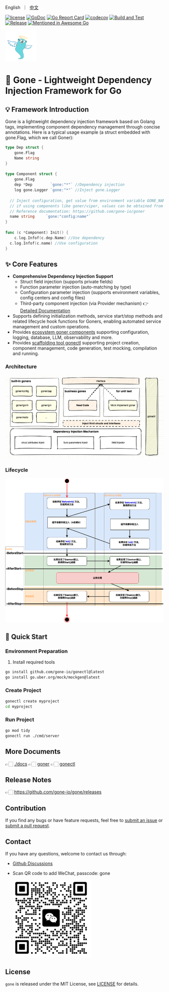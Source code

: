 <p>
   English&nbsp ｜&nbsp <a href="README_CN.md">中文</a>
</p>

[![license](https://img.shields.io/badge/license-MIT-blue)](LICENSE)
[![GoDoc](https://pkg.go.dev/badge/github.com/gone-io/gone.jsonvalue?utm_source=godoc)](https://pkg.go.dev/github.com/gone-io/gone/v2)
[![Go Report Card](https://goreportcard.com/badge/github.com/gone-io/gone)](https://goreportcard.com/report/github.com/gone-io/gone)
[![codecov](https://codecov.io/gh/gone-io/gone/graph/badge.svg?token=H3CROTTDZ1)](https://codecov.io/gh/gone-io/gone)
[![Build and Test](https://github.com/gone-io/gone/actions/workflows/go.yml/badge.svg)](https://github.com/gone-io/gone/actions/workflows/go.yml)
[![Release](https://img.shields.io/github/release/gone-io/gone.svg?style=flat-square)](https://github.com/gone-io/gone/releases)
[![Mentioned in Awesome Go](https://awesome.re/mentioned-badge.svg)](https://github.com/avelino/awesome-go)

<img src="docs/assert/logo.png" width = "100" alt="logo" />


# 🚀 Gone - Lightweight Dependency Injection Framework for Go

## 💡 Framework Introduction

Gone is a lightweight dependency injection framework based on Golang tags, implementing component dependency management through concise annotations. Here is a typical usage example (a struct embedded with gone.Flag, which we call Goner):

```go
type Dep struct {
	gone.Flag
	Name string
}

type Component struct {
	gone.Flag
	dep *Dep        `gone:"*"` //Dependency injection
	log gone.Logger `gone:"*"` //Inject gone.Logger

  // Inject configuration, get value from environment variable GONE_NAME; 
  // if using components like goner/viper, values can be obtained from config files or config centers.
  // Reference documentation: https://github.com/gone-io/goner
  name string     `gone:"config:name"`
}

func (c *Component) Init() {
	c.log.Infof(c.dep.Name) //Use dependency
  c.log.Infof(c.name) //Use configuration
}
```

## ✨ Core Features

- **Comprehensive Dependency Injection Support**
  - Struct field injection (supports private fields)
  - Function parameter injection (auto-matching by type)
  - Configuration parameter injection (supports environment variables, config centers and config files)
  - Third-party component injection (via Provider mechanism)
  👉 [Detailed Documentation](docs/inject.md)
- Supports defining initialization methods, service start/stop methods and related lifecycle hook functions for Goners, enabling automated service management and custom operations.
- Provides [ecosystem goner components](https://github.com/gone-io/goner) supporting configuration, logging, database, LLM, observability and more.
- Provides [scaffolding tool gonectl](https://github.com/gone-io/gonectl) supporting project creation, component management, code generation, test mocking, compilation and running.

### Architecture
<img src="docs/assert/architecture.png" width = "600" alt="architecture"/>

### Lifecycle
<img src="docs/assert/flow.png" width = "600" alt="flow"/>

## 🏁 Quick Start

### Environment Preparation
1. Install required tools
```bash
go install github.com/gone-io/gonectl@latest
go install go.uber.org/mock/mockgen@latest
```

### Create Project
```bash
gonectl create myproject
cd myproject
```

### Run Project
```bash
go mod tidy
gonectl run ./cmd/server
```

## More Documents

👉🏻 [./docs](./docs)
👉🏻 [goner](https://github.com/gone-io/goner)
👉🏻 [gonectl](https://github.com/gone-io/gonectl)

## Release Notes

👉🏻 https://github.com/gone-io/gone/releases


## Contribution

If you find any bugs or have feature requests, feel free to [submit an issue](https://github.com/gone-io/gone/issues/new)
or [submit a pull request](https://github.com/gone-io/gone/pulls).

## Contact

If you have any questions, welcome to contact us through:

- [Github Discussions](https://github.com/gone-io/gone/discussions)
- Scan QR code to add WeChat, passcode: gone

  <img src="docs/assert/qr_dapeng.png" width = "250" alt="dapeng wx qr code"/>

## License

`gone` is released under the MIT License, see [LICENSE](./LICENSE) for details.
